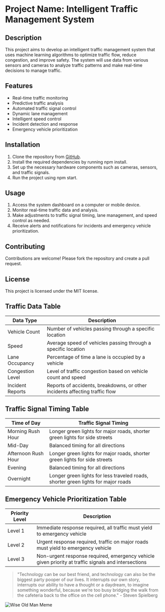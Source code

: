 # Project Name: Intelligent Traffic Management System

## Description
This project aims to develop an intelligent traffic management system that uses machine learning algorithms to optimize traffic flow, reduce congestion, and improve safety. The system will use data from various sensors and cameras to analyze traffic patterns and make real-time decisions to manage traffic.

## Features
- Real-time traffic monitoring
- Predictive traffic analysis
- Automated traffic signal control
- Dynamic lane management
- Intelligent speed control
- Incident detection and response
- Emergency vehicle prioritization

## Installation
1. Clone the repository from [GitHub](https://github.com/).
2. Install the required dependencies by running npm install.
3. Set up the necessary hardware components such as cameras, sensors, and traffic signals.
4. Run the project using npm start.

## Usage
1. Access the system dashboard on a computer or mobile device.
2. Monitor real-time traffic data and analysis.
3. Make adjustments to traffic signal timing, lane management, and speed control as needed.
4. Receive alerts and notifications for incidents and emergency vehicle prioritization.

## Contributing
Contributions are welcome! Please fork the repository and create a pull request.

## License
This project is licensed under the MIT license.

## Traffic Data Table

| Data Type | Description |
| --- | --- |
| Vehicle Count | Number of vehicles passing through a specific location |
| Speed | Average speed of vehicles passing through a specific location |
| Lane Occupancy | Percentage of time a lane is occupied by a vehicle |
| Congestion Level | Level of traffic congestion based on vehicle count and speed |
| Incident Reports | Reports of accidents, breakdowns, or other incidents affecting traffic flow |

## Traffic Signal Timing Table

| Time of Day | Traffic Signal Timing |
| --- | --- |
| Morning Rush Hour | Longer green lights for major roads, shorter green lights for side streets |
| Mid-Day | Balanced timing for all directions |
| Afternoon Rush Hour | Longer green lights for major roads, shorter green lights for side streets |
| Evening | Balanced timing for all directions |
| Overnight | Longer green lights for less traveled roads, shorter green lights for major roads |

## Emergency Vehicle Prioritization Table

| Priority Level | Description |
| --- | --- |
| Level 1 | Immediate response required, all traffic must yield to emergency vehicle |
| Level 2 | Urgent response required, traffic on major roads must yield to emergency vehicle |
| Level 3 | Non-urgent response required, emergency vehicle given priority at traffic signals and intersections |


> "Technology can be our best friend, and technology can also be the biggest party pooper of our lives. It interrupts our own story, interrupts our ability to have a thought or a daydream, to imagine something wonderful, because we're too busy bridging the walk from the cafeteria back to the office on the cell phone." - Steven Spielberg

![Wise Old Man Meme](https://www.meme-arsenal.com/memes/7b0c3bada5469fb3b4f8f3bd464eff1f.jpg)
